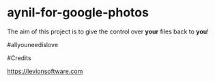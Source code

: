 # aynil-for-google-photos

The aim of this project is to give the control over **your** files back to **you**!

#allyouneedislove

#Credits

https://levionsoftware.com
